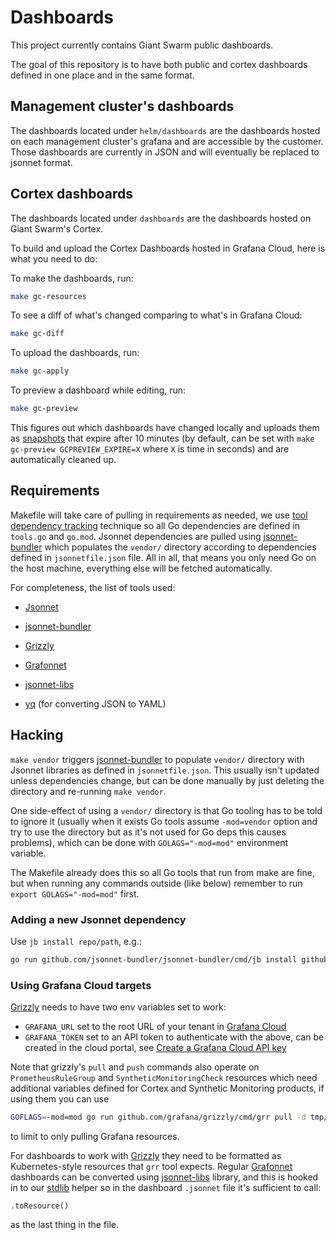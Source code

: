 # Dashboards

This project currently contains Giant Swarm public dashboards.

The goal of this repository is to have both public and cortex dashboards defined in one place and in the same format.

## Management cluster's dashboards

The dashboards located under `helm/dashboards` are the dashboards hosted on each management cluster's grafana and are accessible by the customer.
Those dashboards are currently in JSON and will eventually be replaced to jsonnet format.

## Cortex dashboards

The dashboards located under `dashboards` are the dashboards hosted on Giant Swarm's Cortex.

To build and upload the Cortex Dashboards hosted in Grafana Cloud, here is what you need to do:

To make the dashboards, run:

``` sh
make gc-resources
```

To see a diff of what's changed comparing to what's in Grafana Cloud:

``` sh
make gc-diff
```

To upload the dashboards, run:

``` sh
make gc-apply
```

To preview a dashboard while editing, run:

``` sh
make gc-preview
```

This figures out which dashboards have changed locally and uploads them as
[snapshots][cgr-dglhas] that expire after 10 minutes (by default, can be set
with `make gc-preview GCPREVIEW_EXPIRE=X` where `X` is time in seconds) and are
automatically cleaned up.

## Requirements

Makefile will take care of pulling in requirements as needed, we use [tool
dependency
tracking](https://github.com/golang/go/wiki/Modules#how-can-i-track-tool-dependencies-for-a-module)
technique so all Go dependencies are defined in `tools.go` and `go.mod`. Jsonnet
dependencies are pulled using [jsonnet-bundler][cgh-jbjb] which populates the
`vendor/` directory according to dependencies defined in `jsonnetfile.json`
file. All in all, that means you only need Go on the host machine, everything
else will be fetched automatically.

For completeness, the list of tools used:

* [Jsonnet](https://github.com/google/go-jsonnet)

* [jsonnet-bundler][cgh-jbjb]

* [Grizzly][cgh-grgr]

* [Grafonnet][cgh-grgl]

* [jsonnet-libs][cgh-grjl]

* [yq][cgh-mfy] (for converting JSON to YAML)

## Hacking

`make vendor` triggers [jsonnet-bundler][cgh-jbjb] to populate `vendor/`
directory with Jsonnet libraries as defined in `jsonnetfile.json`. This usually
isn't updated unless dependencies change, but can be done manually by just
deleting the directory and re-running `make vendor`.

One side-effect of using a `vendor/` directory is that Go tooling has to be told
to ignore it (usually when it exists Go tools assume `-mod=vendor` option and
try to use the directory but as it's not used for Go deps this causes problems),
which can be done with `GOLAGS="-mod=mod"` environment variable.

The Makefile already does this so all Go tools that run from make are fine, but
when running any commands outside (like below) remember to run `export
GOLAGS="-mod=mod"` first.

### Adding a new Jsonnet dependency

Use `jb install repo/path`, e.g.:

``` sh
go run github.com/jsonnet-bundler/jsonnet-bundler/cmd/jb install github.com/grafana/grafonnet-lib/grafonnet
```

### Using Grafana Cloud targets

[Grizzly][cgh-grgr] needs to have two env variables set to work:

* `GRAFANA_URL` set to the root URL of your tenant in [Grafana Cloud][cgr-pc]
* `GRAFANA_TOKEN` set to an API token to authenticate with the above, can be
  created in the cloud portal, see [Create a Grafana Cloud API key][cgr-dgcrcak]

Note that grizzly's `pull` and `push` commands also operate on
`PrometheusRuleGroup` and `SyntheticMonitoringCheck` resources which need
additional variables defined for Cortex and Synthetic Monitoring products, if
using them you can use

``` sh
GOFLAGS=-mod=mod go run github.com/grafana/grizzly/cmd/grr pull -d tmp/dashboards-pulled --target 'DashboardFolder/*' --target 'Dashboard/*' --target 'Datasource/*'
```

to limit to only pulling Grafana resources.

For dashboards to work with [Grizzly][cgh-grgr] they need to be formatted as
Kubernetes-style resources that `grr` tool expects. Regular
[Grafonnet][cgh-grgl] dashboards can be converted using [jsonnet-libs][cgh-grjl]
library, and this is hooked in to our [stdlib](./dashboards/stdlib.jsonnet)
helper so in the dashboard `.jsonnet` file it's sufficient to call:

``` jsonnet
.toResource()
```

as the last thing in the file.

[cgh-grgr]: https://github.com/grafana/grizzly
[cgh-grgl]: https://github.com/grafana/grafonnet-lib
[cgh-grjl]: https://github.com/grafana/jsonnet-libs
[cgh-jbjb]: https://github.com/jsonnet-bundler/jsonnet-bundler
[cgh-mfy]: https://github.com/mikefarah/yq
[cgr-dgcrcak]: https://grafana.com/docs/grafana-cloud/reference/create-api-key/
[cgr-dglhas]: https://grafana.com/docs/grafana/latest/http_api/snapshot/
[cgr-pc]: https://grafana.com/products/cloud/
